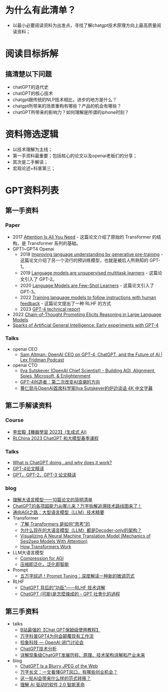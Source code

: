 # 为什么有此清单？
* 以最小必要阅读资料为出发点，寻找了解chatgpt技术原理方向上最高质量阅读资料；


# 阅读目标拆解
## 搞清楚以下问题
* chatGPT的迭代史
* chatGPT的核心技术
* chatgpt跟传统的NLP技术相比，进步的地方是什么？
* chatgpt所带来的场景重构有哪些？产品的机会有哪些？
* chatGPT所带来的影响力？如何理解是所谓的iphone时刻？


# 资料筛选逻辑
* 以技术理解为主线；
* 第一手资料最重要；包括核心的论文以及openai老板们的分享；
* 其次是二手解读；
* 宏观论述+科普第三；


# GPT资料列表
## 第一手资料
### Paper
* 2017 [Attention Is All You Need](https://arxiv.org/abs/1706.03762) - 这篇论文介绍了原始的 Transformer 的结构，是 Transformer 系列的基础。
* GPT1~GPT4 Openai
  * 2018 [Improving language understanding by generative pre-training](https://openai.com/research/language-unsupervised) - 这篇论文介绍了另一个流行的预训练模型，也就是被后人所熟知的 GPT-1。
  * 2019 [Language models are unsupervised multitask learners](https://www.semanticscholar.org/paper/Language-Models-are-Unsupervised-Multitask-Learners-Radford-Wu/9405cc0d6169988371b2755e573cc28650d14dfe) - 这篇论文引入了 GPT-2。
  * 2020 [Language Models are Few-Shot Learners](https://arxiv.org/abs/2005.14165) - 这篇论文引入了 GPT-3。
  * 2022 [Training lanquage models to follow instructions with human feedback](https://arxiv.org/abs/2203.02155) - 这篇论文提出了一种 RLHF 的方式
  * 2023 [GPT-4 technical report](https://arxiv.org/abs/2303.08774)
* 2022 [Chain-of-Thought Prompting Elicits Reasoning in Large Language Models](https://arxiv.org/abs/2201.11903)
* [Sparks of Artificial General Intelligence: Early experiments with GPT-4](https://arxiv.org/abs/2303.12712)

### Talks
* openai CEO
  * [Sam Altman: OpenAI CEO on GPT-4, ChatGPT, and the Future of AI | Lex Fridman Podcast](https://www.youtube.com/watch?v=L_Guz73e6fw)
* openai CTO
  * [Ilya Sutskever (OpenAI Chief Scientist) - Building AGI, Alignment, Spies, Microsoft, & Enlightenment](https://www.youtube.com/watch?v=Yf1o0TQzry8)
  * [GPT-4创造者：第二次改变AI浪潮的方向](https://mp.weixin.qq.com/s/rZBEDlxFVsVXoL5YUVU3XQ)
  * [黄仁勋与OpenAI首席科学家Ilya Sutskever的炉边谈话 4K 中文字幕](https://www.bilibili.com/video/BV1Tc411L7UA/?spm_id_from=333.337.search-card.all.click)

## 第二手解读资料
### Course
* [李宏毅【機器學習 2023】(生成式 AI)](https://www.youtube.com/playlist?list=PLJV_el3uVTsOePyfmkfivYZ7Rqr2nMk3W)
* [RLChina 2023 ChatGPT 和大模型春季课程](http://rlchina.org/topic/652)

### Talks
* [What is ChatGPT doing...and why does it work?](https://www.youtube.com/watch?v=flXrLGPY3SU)
* [GPT-4论文精读](https://www.youtube.com/watch?v=K0SZ9mdygTw)
* [GPT，GPT-2，GPT-3 论文精读](https://www.youtube.com/watch?v=t70Bl3w7bxY)

### blog
* [理解大语言模型——10篇论文的简明清单](https://mp.weixin.qq.com/s/h7Pam1mepgd18aeqn7_3hw)
* [ChatGPT的各项超能力从哪儿来？万字拆解追溯技术路线图来了！](https://mp.weixin.qq.com/s/7N3HveaIfn2N-zKjBoRL1A)
* [通向AGI之路：大型语言模型（LLM）技术精要](https://zhuanlan.zhihu.com/p/597586623)
* Transformer
  * [了解 Transformers 是如何“思考”的](https://mp.weixin.qq.com/s/oNd_Qt2Sax1XR8QvDSoDhQ)
  * [为什么现在的大语言模型（LLM）都是Decoder-only的架构？](https://mp.weixin.qq.com/s/ZsHX-M9pisUvG9vqfzdzTQ)
  * [Visualizing A Neural Machine Translation Model (Mechanics of Seq2seq Models With Attention)](https://jalammar.github.io/visualizing-neural-machine-translation-mechanics-of-seq2seq-models-with-attention/?ref=indigox.me)
  * [How Transformers Work](https://towardsdatascience.com/transformers-141e32e69591)
* LLM大语言模型
  * [Compression for AGI](https://www.youtube.com/@StanfordMLSysSeminars)
  * [压缩即泛化，泛化即智能](https://mp.weixin.qq.com/s/tSj9npIPg8IlYr2jbtg-Og)
* Prompt
  * [五万字综述！Prompt Tuning：深度解读一种新的微调范式](https://mp.weixin.qq.com/s/-lfq63NrsqUgmvYNzogCew)
* RLHF
  * [ChatGPT 背后的“功臣”——RLHF 技术详解 ](https://mp.weixin.qq.com/s/TLQ3TdrB5gLb697AFmjEYQ)
  * [ChatGPT (可能)是怎麼煉成的 - GPT 社會化的過程](https://www.youtube.com/watch?v=e0aKI2GGZNg)


## 第三手资料
* talks
  * [B站最强的【Chat GPT保姆级使用教程】](https://www.bilibili.com/video/BV1HT411R7Lj/)
  * [万字科普GPT4为何会颠覆现有工作流](https://www.bilibili.com/video/BV1MY4y1R7EN/)
  * [拾象科技 — OpenAI 闭门讨论会](https://mp.weixin.qq.com/s/AxX-Q7njegNTAxMkYFwsfA)
  * [ChatGPT技术分析](https://mp.weixin.qq.com/s/DdmAghMWHFq6kJldnbq37Q)
  * [详解现象级ChatGPT发展历程、原理、技术架构详解和产业未来](https://mp.weixin.qq.com/s/qVNsJRQXzBdctIp5RiSCRA)
* blog
  * [ChatGPT Is a Blurry JPEG of the Web ](https://www.newyorker.com/tech/annals-of-technology/chatgpt-is-a-blurry-jpeg-of-the-web)
  * [万字长文：一文看懂GPT风口，有哪些创业机会？](https://mp.weixin.qq.com/s/gPqOAzX4sWZtXDPFjc16Ow)
  * [这一轮AI会带来什么样的范式转移？](https://mp.weixin.qq.com/s/oXdIJ9hdSp7Ls4CuaNFiXw)
  * [理解 AI 驱动的软件 2.0 智能革命](https://www.indigox.me/the-evolution-of-machine-intelligence/)

